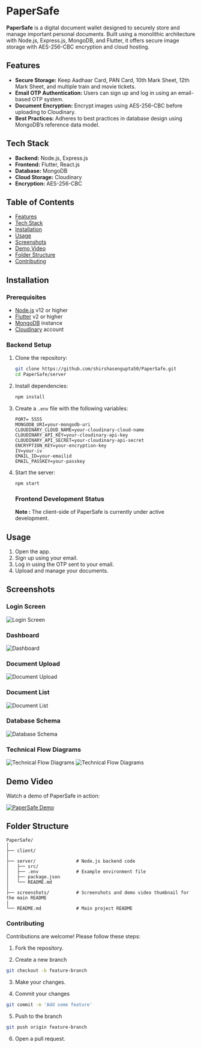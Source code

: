 # PaperSafe

**PaperSafe** is a digital document wallet designed to securely store and manage important personal documents. Built using a monolithic architecture with Node.js, Express.js, MongoDB, and Flutter, it offers secure image storage with AES-256-CBC encryption and cloud hosting.

## Features

- **Secure Storage:** Keep Aadhaar Card, PAN Card, 10th Mark Sheet, 12th Mark Sheet, and multiple train and movie tickets.
- **Email OTP Authentication:** Users can sign up and log in using an email-based OTP system.
- **Document Encryption:** Encrypt images using AES-256-CBC before uploading to Cloudinary.
- **Best Practices:** Adheres to best practices in database design using MongoDB’s reference data model.

## Tech Stack

- **Backend:** Node.js, Express.js
- **Frontend:** Flutter, React.js
- **Database:** MongoDB
- **Cloud Storage:** Cloudinary
- **Encryption:** AES-256-CBC

## Table of Contents

- [Features](#features)
- [Tech Stack](#tech-stack)
- [Installation](#installation)
- [Usage](#usage)
- [Screenshots](#screenshots)
- [Demo Video](#demo-video)
- [Folder Structure](#folder-structure)
- [Contributing](#contributing)

## Installation

### Prerequisites

- [Node.js](https://nodejs.org/) v12 or higher
- [Flutter](https://flutter.dev/) v2 or higher
- [MongoDB](https://www.mongodb.com/) instance
- [Cloudinary](https://cloudinary.com/) account

### Backend Setup

1. Clone the repository:

    ```sh
    git clone https://github.com/shirshasengupta50/PaperSafe.git
    cd PaperSafe/server
    ```

2. Install dependencies:

    ```sh
    npm install
    ```

3. Create a `.env` file with the following variables:

    ```env
    PORT= 5555
    MONGODB_URI=your-mongodb-uri
    CLOUDINARY_CLOUD_NAME=your-cloudinary-cloud-name
    CLOUDINARY_API_KEY=your-cloudinary-api-key
    CLOUDINARY_API_SECRET=your-cloudinary-api-secret
    ENCRYPTION_KEY=your-encryption-key
    IV=your-iv
    EMAIL_ID=your-emailid
    EMAIL_PASSKEY=your-passkey
    ```

4. Start the server:

    ```sh
    npm start
    ```

    ### Frontend Development Status

    **Note :** The client-side of PaperSafe is currently under active development.

<!-- ### Frontend Setup

1. Navigate to the client directory:

    ```sh
    cd ../client
    ```

2. Install dependencies:

    ```sh
    flutter pub get
    ```

3. Configure API endpoints in the Flutter app as needed.

4. Run the Flutter app:

    ```sh
    flutter run
    ``` -->

## Usage

1. Open the app.
2. Sign up using your email.
3. Log in using the OTP sent to your email.
4. Upload and manage your documents.

## Screenshots

### Login Screen
![Login Screen](screenshots/login.png)

### Dashboard
![Dashboard](screenshots/dashboard.png)

### Document Upload
![Document Upload](screenshots/document-upload.png)

### Document List
![Document List](screenshots/document-list.png)

### Database Schema
![Database Schema](screenshots/Database%20Schema.png)

### Technical Flow Diagrams
![Technical Flow Diagrams](screenshots/Technical%20Flow%20Diagram.png)
![Technical Flow Diagrams](screenshots/Technical%20Diagram.png)


## Demo Video

Watch a demo of PaperSafe in action:

[![PaperSafe Demo](screenshots/demo-video-thumbnail.png)](https://www.youtube.com/watch?v=MUEMPgpRpT4)


## Folder Structure

```plaintext
PaperSafe/
│
├── client/               
│
├── server/               # Node.js backend code
│   ├── src/
│   ├── .env              # Example environment file
│   ├── package.json
│   └── README.md
│
├── screenshots/          # Screenshots and demo video thumbnail for the main README
│
└── README.md             # Main project README
```


### Contributing

Contributions are welcome! Please follow these steps:

1. Fork the repository.

2. Create a new branch 
```sh
git checkout -b feature-branch
```

3. Make your changes.

4. Commit your changes 
```sh 
git commit -m 'Add some feature'
```

5. Push to the branch 
```sh
git push origin feature-branch
```

6. Open a pull request.